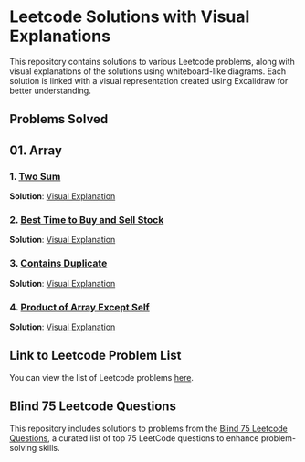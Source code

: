 # Leetcode Solutions with Visual Explanations

This repository contains solutions to various Leetcode problems, along with visual explanations of the solutions using whiteboard-like diagrams. Each solution is linked with a visual representation created using Excalidraw for better understanding.

## Problems Solved

## 01. Array
### 1. [Two Sum](https://leetcode.com/problems/two-sum/)
**Solution**:  [Visual Explanation](https://excalidraw.com/#json=rhHZgmt0aaQpYRS0VyjiZ,xlTcDMN1bX09h6G4tHxmVg)

### 2. [Best Time to Buy and Sell Stock](https://leetcode.com/problems/best-time-to-buy-and-sell-stock/)
**Solution**:  [Visual Explanation](https://excalidraw.com/#json=vD-NtFNrva8d2nlvPEON3,D4Kx7Pdw-IByCHAiDFozHw)

### 3. [Contains Duplicate](https://leetcode.com/problems/contains-duplicate)
**Solution**:  [Visual Explanation](https://excalidraw.com/#json=W_25jP5kCHEtBDZ2B_l-s,yg6oWNGU-eC2tOX9BTJV3g)


### 4. [Product of Array Except Self](https://leetcode.com/problems/product-of-array-except-self)
**Solution**:  [Visual Explanation](https://excalidraw.com/#json=BAHyQRtCmo4ioTVy5RKR2,QIDuyE2QJcF6S21xHV2gDQ)


## Link to Leetcode Problem List
You can view the list of Leetcode problems [here](https://leetcode.com/problem-list/2att02cc/).
## Blind 75 Leetcode Questions

This repository includes solutions to problems from the [Blind 75 Leetcode Questions](https://www.teamblind.com/post/New-Year-Gift---Curated-List-of-Top-75-LeetCode-Questions-to-Save-Your-Time-OaM1orEU), a curated list of top 75 LeetCode questions to enhance problem-solving skills.
